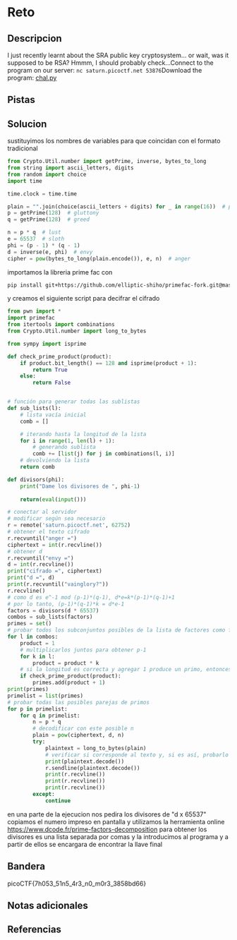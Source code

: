 # Reto


## Descripcion
I just recently learnt about the SRA public key cryptosystem... or wait, was it supposed to be RSA? Hmmm, I should probably check...Connect to the program on our server: `nc saturn.picoctf.net 53876`Download the program: [chal.py](https://artifacts.picoctf.net/c/299/chal.py)
## Pistas


## Solucion
sustituyimos los nombres de variables para que coincidan con el formato tradicional
```python
from Crypto.Util.number import getPrime, inverse, bytes_to_long
from string import ascii_letters, digits
from random import choice
import time

time.clock = time.time

plain = "".join(choice(ascii_letters + digits) for _ in range(16))  # pride
p = getPrime(128)  # gluttony
q = getPrime(128)  # greed

n = p * q  # lust
e = 65537  # sloth
phi = (p - 1) * (q - 1)
d = inverse(e, phi)  # envy
cipher = pow(bytes_to_long(plain.encode()), e, n)  # anger

```
importamos la libreria prime fac con
```bash
pip install git+https://github.com/elliptic-shiho/primefac-fork.git@master

```
y creamos el siguiente script para decifrar el cifrado
```python
from pwn import *
import primefac
from itertools import combinations
from Crypto.Util.number import long_to_bytes

from sympy import isprime

def check_prime_product(product):
    if product.bit_length() == 128 and isprime(product + 1):
        return True
    else:
        return False


# función para generar todas las sublistas
def sub_lists(l):
    # lista vacía inicial
    comb = []

    # iterando hasta la longitud de la lista
    for i in range(1, len(l) + 1):
        # generando sublista
        comb += [list(j) for j in combinations(l, i)]
    # devolviendo la lista
    return comb

def divisors(phi):
    print("Dame los divisores de ", phi-1)
    
    return(eval(input()))

# conectar al servidor
# modificar según sea necesario
r = remote('saturn.picoctf.net', 62752)
# obtener el texto cifrado
r.recvuntil("anger =")
ciphertext = int(r.recvline())
# obtener d
r.recvuntil("envy =")
d = int(r.recvline())
print("cifrado =", ciphertext)
print("d =", d)
print(r.recvuntil("vainglory?"))
r.recvline()
# como d es e^-1 mod (p-1)*(q-1), d*e=k*(p-1)*(q-1)+1
# por lo tanto, (p-1)*(q-1)*k = d*e-1
factors = divisors(d * 65537)
combos = sub_lists(factors)
primes = set()
# probar todos los subconjuntos posibles de la lista de factores como factores de (p-1)
for l in combos:
    product = 1
    # multiplicarlos juntos para obtener p-1
    for k in l:
        product = product * k
    # si la longitud es correcta y agregar 1 produce un primo, entonces tal vez
    if check_prime_product(product):
        primes.add(product + 1)
print(primes)
primelist = list(primes)
# probar todas las posibles parejas de primos
for p in primelist:
    for q in primelist:
        n = p * q
        # decodificar con este posible n
        plain = pow(ciphertext, d, n)
        try:
            plaintext = long_to_bytes(plain)
            # verificar si corresponde al texto y, si es así, probarlo
            print(plaintext.decode())
            r.sendline(plaintext.decode())
            print(r.recvline())
            print(r.recvline())
            print(r.recvline())
        except:
            continue

```

en una parte de la ejecucion nos pedira los divisores de "d x 65537" 
copiamos el numero impreso en pantalla y utilizamos la herramienta online
https://www.dcode.fr/prime-factors-decomposition para obtener los divisores
es una lista separada por comas y la introducimos al programa y a partir de ellos se encargara de encontrar la llave final
## Bandera
picoCTF{7h053_51n5_4r3_n0_m0r3_3858bd66}
## Notas adicionales


## Referencias
